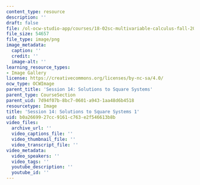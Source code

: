 ```yaml
---
content_type: resource
description: ''
draft: false
file: /ol-ocw-studio-app/courses/18-02sc-multivariable-calculus-fall-2010/b0a2669927cc9161c763e2f546613b8b_MIT18_02SC_L4Brds_8.png
file_size: 54657
file_type: image/png
image_metadata:
  caption: ''
  credit: ''
  image-alt: ''
learning_resource_types:
- Image Gallery
license: https://creativecommons.org/licenses/by-nc-sa/4.0/
ocw_type: OCWImage
parent_title: 'Session 14: Solutions to Square Systems'
parent_type: CourseSection
parent_uid: 7d94f07b-8bc7-0601-a943-1aa48d6b4518
resourcetype: Image
title: 'Session 14: Solutions to Square Systems 1'
uid: b0a26699-27cc-9161-c763-e2f546613b8b
video_files:
  archive_url: ''
  video_captions_file: ''
  video_thumbnail_file: ''
  video_transcript_file: ''
video_metadata:
  video_speakers: ''
  video_tags: ''
  youtube_description: ''
  youtube_id: ''
---
```

